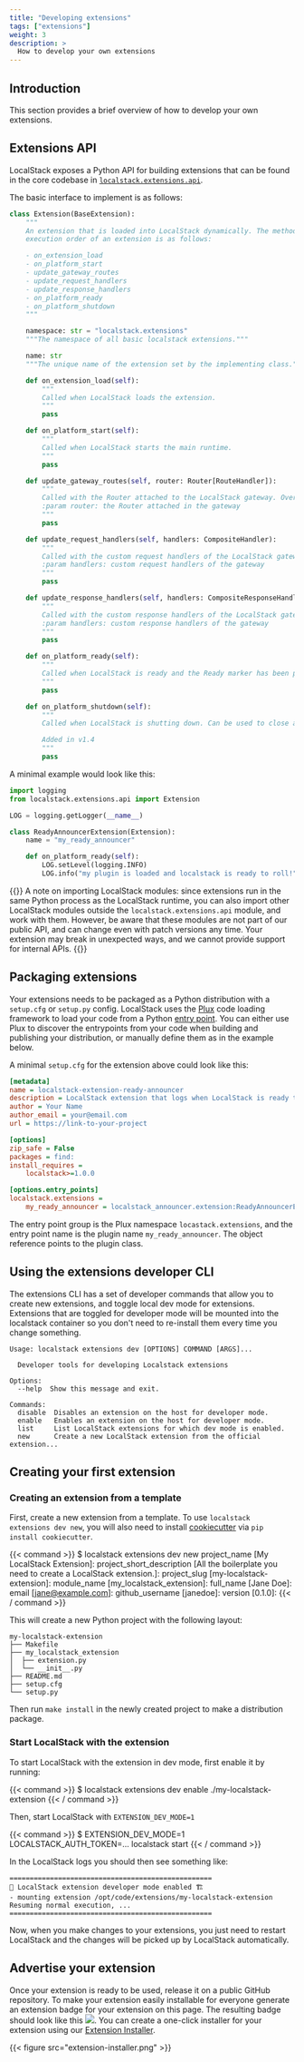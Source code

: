 ```yaml
---
title: "Developing extensions"
tags: ["extensions"]
weight: 3
description: >
  How to develop your own extensions
---
```


## Introduction

This section provides a brief overview of how to develop your own extensions.

## Extensions API

LocalStack exposes a Python API for building extensions that can be found in the core codebase in [`localstack.extensions.api`](https://github.com/localstack/localstack/tree/master/localstack/extensions/api).

The basic interface to implement is as follows:

```python
class Extension(BaseExtension):
    """
    An extension that is loaded into LocalStack dynamically. The method
    execution order of an extension is as follows:

    - on_extension_load
    - on_platform_start
    - update_gateway_routes
    - update_request_handlers
    - update_response_handlers
    - on_platform_ready
    - on_platform_shutdown
    """

    namespace: str = "localstack.extensions"
    """The namespace of all basic localstack extensions."""

    name: str
    """The unique name of the extension set by the implementing class."""

    def on_extension_load(self):
        """
        Called when LocalStack loads the extension.
        """
        pass

    def on_platform_start(self):
        """
        Called when LocalStack starts the main runtime.
        """
        pass

    def update_gateway_routes(self, router: Router[RouteHandler]):
        """
        Called with the Router attached to the LocalStack gateway. Overwrite this to add or update routes.
        :param router: the Router attached in the gateway
        """
        pass

    def update_request_handlers(self, handlers: CompositeHandler):
        """
        Called with the custom request handlers of the LocalStack gateway. Overwrite this to add or update handlers.
        :param handlers: custom request handlers of the gateway
        """
        pass

    def update_response_handlers(self, handlers: CompositeResponseHandler):
        """
        Called with the custom response handlers of the LocalStack gateway. Overwrite this to add or update handlers.
        :param handlers: custom response handlers of the gateway
        """
        pass

    def on_platform_ready(self):
        """
        Called when LocalStack is ready and the Ready marker has been printed.
        """
        pass

    def on_platform_shutdown(self):
        """
        Called when LocalStack is shutting down. Can be used to close any resources (threads, processes, sockets, etc.).

        Added in v1.4
        """
        pass
```

A minimal example would look like this:

```python
import logging
from localstack.extensions.api import Extension

LOG = logging.getLogger(__name__)

class ReadyAnnouncerExtension(Extension):
    name = "my_ready_announcer"

    def on_platform_ready(self):
        LOG.setLevel(logging.INFO)
    	LOG.info("my plugin is loaded and localstack is ready to roll!")
```


{{<alert title="Note">}}
A note on importing LocalStack modules: since extensions run in the same Python process as the LocalStack runtime,
you can also import other LocalStack modules outside the `localstack.extensions.api` module, and work with them.
However, be aware that these modules are not part of our public API, and can change even with patch versions any time.
Your extension may break in unexpected ways, and we cannot provide support for internal APIs.
{{</alert>}}

## Packaging extensions

Your extensions needs to be packaged as a Python distribution with a
`setup.cfg` or `setup.py` config. LocalStack uses the
[Plux](https://github.com/localstack/plux) code loading framework to load your
code from a Python [entry point](https://packaging.python.org/en/latest/specifications/entry-points/).
You can either use Plux to discover the entrypoints from your code when
building and publishing your distribution, or manually define them as in the
example below.

A minimal `setup.cfg` for the extension above could look like this:

```ini
[metadata]
name = localstack-extension-ready-announcer
description = LocalStack extension that logs when LocalStack is ready to receive requests
author = Your Name
author_email = your@email.com
url = https://link-to-your-project

[options]
zip_safe = False
packages = find:
install_requires =
    localstack>=1.0.0

[options.entry_points]
localstack.extensions =
    my_ready_announcer = localstack_announcer.extension:ReadyAnnouncerExtension
```

The entry point group is the Plux namespace `locastack.extensions`, and the
entry point name is the plugin name `my_ready_announcer`. The object
reference points to the plugin class.


## Using the extensions developer CLI

The extensions CLI has a set of developer commands that allow you to create new extensions, and toggle local dev mode for extensions.
Extensions that are toggled for developer mode will be mounted into the localstack container so you don't need to re-install them every time you change something.

```console
Usage: localstack extensions dev [OPTIONS] COMMAND [ARGS]...

  Developer tools for developing Localstack extensions

Options:
  --help  Show this message and exit.

Commands:
  disable  Disables an extension on the host for developer mode.
  enable   Enables an extension on the host for developer mode.
  list     List LocalStack extensions for which dev mode is enabled.
  new      Create a new LocalStack extension from the official extension...
```

## Creating your first extension

### Creating an extension from a template

First, create a new extension from a template.
To use `localstack extensions dev new`, you will also need to install [cookiecutter](https://github.com/cookiecutter/cookiecutter) via `pip install cookiecutter`.

{{< command >}}
$ localstack extensions dev new
project_name [My LocalStack Extension]:
project_short_description [All the boilerplate you need to create a LocalStack extension.]:
project_slug [my-localstack-extension]:
module_name [my_localstack_extension]:
full_name [Jane Doe]:
email [jane@example.com]:
github_username [janedoe]:
version [0.1.0]:
{{< / command >}}


This will create a new Python project with the following layout:

```
my-localstack-extension
├── Makefile
├── my_localstack_extension
│  ├── extension.py
│  └── __init__.py
├── README.md
├── setup.cfg
└── setup.py
```

Then run `make install` in the newly created project to make a distribution package.

### Start LocalStack with the extension

To start LocalStack with the extension in dev mode, first enable it by running:

{{< command >}}
$ localstack extensions dev enable ./my-localstack-extension
{{< / command >}}


Then, start LocalStack with `EXTENSION_DEV_MODE=1`

{{< command >}}
$ EXTENSION_DEV_MODE=1 LOCALSTACK_AUTH_TOKEN=... localstack start
{{< / command >}}

In the LocalStack logs you should then see something like:
```
==================================================
👷 LocalStack extension developer mode enabled 🏗
- mounting extension /opt/code/extensions/my-localstack-extension
Resuming normal execution, ...
==================================================
```

Now, when you make changes to your extensions, you just need to restart LocalStack and the changes will be picked up by LocalStack automatically.

## Advertise your extension

Once your extension is ready to be used, release it on a public GitHub repository.
To make your extension easily installable for everyone generate an extension badge for your extension on this page.
The resulting badge should look like this <img src="https://localstack.cloud/gh/extension-badge.svg">.
You can create a one-click installer for your extension using our [Extension Installer](https://app.localstack.cloud/extensions/remote).

{{< figure src="extension-installer.png" >}}

<!-- TODO: add screenshot of installer with a specific extension, currently doesn't work -->
